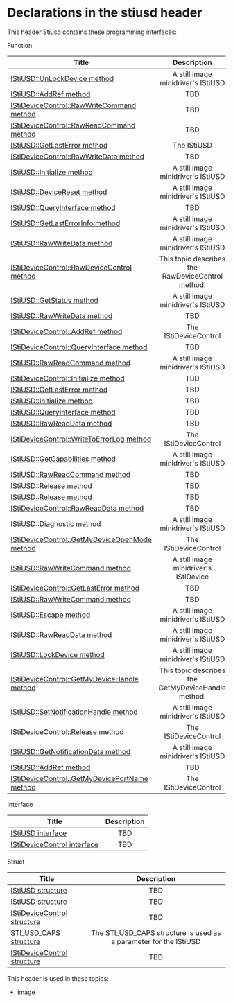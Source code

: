 # Declarations in the stiusd header
This header Stiusd contains these programming interfaces:

Function

| Title        | Description    |
| ------------- |:-------------:|
| [IStiUSD::UnLockDevice method](nf-stiusd-istiusd-unlockdevice.md) | A still image minidriver's IStiUSD |
| [IStiUSD::AddRef method](nf-stiusd-istiusd-addref.md) | TBD |
| [IStiDeviceControl::RawWriteCommand method](nf-stiusd-istidevicecontrol-rawwritecommand.md) | TBD |
| [IStiDeviceControl::RawReadCommand method](nf-stiusd-istidevicecontrol-rawreadcommand.md) | TBD |
| [IStiUSD::GetLastError method](nf-stiusd-istiusd-getlasterror.md) | The IStiUSD |
| [IStiDeviceControl::RawWriteData method](nf-stiusd-istidevicecontrol-rawwritedata.md) | TBD |
| [IStiUSD::Initialize method](nf-stiusd-istiusd-initialize.md) | A still image minidriver's IStiUSD |
| [IStiUSD::DeviceReset method](nf-stiusd-istiusd-devicereset.md) | A still image minidriver's IStiUSD |
| [IStiUSD::QueryInterface method](nf-stiusd-istiusd-queryinterface~r1.md) | TBD |
| [IStiUSD::GetLastErrorInfo method](nf-stiusd-istiusd-getlasterrorinfo.md) | A still image minidriver's IStiUSD |
| [IStiUSD::RawWriteData method](nf-stiusd-istiusd-rawwritedata.md) | A still image minidriver's IStiUSD |
| [IStiDeviceControl::RawDeviceControl method](nf-stiusd-istidevicecontrol-rawdevicecontrol.md) | This topic describes the RawDeviceControl method. |
| [IStiUSD::GetStatus method](nf-stiusd-istiusd-getstatus.md) | A still image minidriver's IStiUSD |
| [IStiUSD::RawWriteData method](nf-stiusd-istiusd-rawwritedata~r1.md) | TBD |
| [IStiDeviceControl::AddRef method](nf-stiusd-istidevicecontrol-addref.md) | The IStiDeviceControl |
| [IStiDeviceControl::QueryInterface method](nf-stiusd-istidevicecontrol-queryinterface.md) | TBD |
| [IStiUSD::RawReadCommand method](nf-stiusd-istiusd-rawreadcommand.md) | A still image minidriver's IStiUSD |
| [IStiDeviceControl::Initialize method](nf-stiusd-istidevicecontrol-initialize.md) | TBD |
| [IStiUSD::GetLastError method](nf-stiusd-istiusd-getlasterror~r1.md) | TBD |
| [IStiUSD::Initialize method](nf-stiusd-istiusd-initialize~r1.md) | TBD |
| [IStiUSD::QueryInterface method](nf-stiusd-istiusd-queryinterface.md) | TBD |
| [IStiUSD::RawReadData method](nf-stiusd-istiusd-rawreaddata~r1.md) | TBD |
| [IStiDeviceControl::WriteToErrorLog method](nf-stiusd-istidevicecontrol-writetoerrorlog.md) | The IStiDeviceControl |
| [IStiUSD::GetCapabilities method](nf-stiusd-istiusd-getcapabilities.md) | A still image minidriver's IStiUSD |
| [IStiUSD::RawReadCommand method](nf-stiusd-istiusd-rawreadcommand~r1.md) | TBD |
| [IStiUSD::Release method](nf-stiusd-istiusd-release.md) | TBD |
| [IStiUSD::Release method](nf-stiusd-istiusd-release~r1.md) | TBD |
| [IStiDeviceControl::RawReadData method](nf-stiusd-istidevicecontrol-rawreaddata.md) | TBD |
| [IStiUSD::Diagnostic method](nf-stiusd-istiusd-diagnostic.md) | A still image minidriver's IStiUSD |
| [IStiDeviceControl::GetMyDeviceOpenMode method](nf-stiusd-istidevicecontrol-getmydeviceopenmode.md) | The IStiDeviceControl |
| [IStiUSD::RawWriteCommand method](nf-stiusd-istiusd-rawwritecommand.md) | A still image minidriver's IStiDevice |
| [IStiDeviceControl::GetLastError method](nf-stiusd-istidevicecontrol-getlasterror.md) | TBD |
| [IStiUSD::RawWriteCommand method](nf-stiusd-istiusd-rawwritecommand~r1.md) | TBD |
| [IStiUSD::Escape method](nf-stiusd-istiusd-escape.md) | A still image minidriver's IStiUSD |
| [IStiUSD::RawReadData method](nf-stiusd-istiusd-rawreaddata.md) | A still image minidriver's IStiUSD |
| [IStiUSD::LockDevice method](nf-stiusd-istiusd-lockdevice.md) | A still image minidriver's IStiUSD |
| [IStiDeviceControl::GetMyDeviceHandle method](nf-stiusd-istidevicecontrol-getmydevicehandle.md) | This topic describes the GetMyDeviceHandle method. |
| [IStiUSD::SetNotificationHandle method](nf-stiusd-istiusd-setnotificationhandle.md) | A still image minidriver's IStiUSD |
| [IStiDeviceControl::Release method](nf-stiusd-istidevicecontrol-release.md) | The IStiDeviceControl |
| [IStiUSD::GetNotificationData method](nf-stiusd-istiusd-getnotificationdata.md) | A still image minidriver's IStiUSD |
| [IStiUSD::AddRef method](nf-stiusd-istiusd-addref~r1.md) | TBD |
| [IStiDeviceControl::GetMyDevicePortName method](nf-stiusd-istidevicecontrol-getmydeviceportname.md) | The IStiDeviceControl |
Interface

| Title        | Description    |
| ------------- |:-------------:|
| [IStiUSD interface](nn-stiusd-istiusd~r2.md) | TBD |
| [IStiDeviceControl interface](nn-stiusd-istidevicecontrol~r2.md) | TBD |
Struct

| Title        | Description    |
| ------------- |:-------------:|
| [IStiUSD structure](ns-stiusd-istiusd.md) | TBD |
| [IStiUSD structure](ns-stiusd-istiusd~r1.md) | TBD |
| [IStiDeviceControl structure](ns-stiusd-istidevicecontrol.md) | TBD |
| [STI_USD_CAPS structure](ns-stiusd--sti-usd-caps.md) | The STI_USD_CAPS structure is used as a parameter for the IStiUSD |
| [IStiDeviceControl structure](ns-stiusd-istidevicecontrol~r1.md) | TBD |

This header is used in these topics:

- [image](..content/_image)
